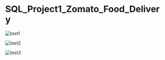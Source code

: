 # SQL_Project1_Zomato_Food_Delivery

![test1](https://github.com/Mervin50/SQL_Project1_Zomato_Food_Delivery/assets/167336864/a59e072b-3a82-4628-9084-202f598bbe0f)

![test2](https://github.com/Mervin50/SQL_Project1_Zomato_Food_Delivery/assets/167336864/5bb48a81-f0bd-4a11-a70e-51e3e1f12647)

![test3](https://github.com/Mervin50/SQL_Project1_Zomato_Food_Delivery/assets/167336864/70688ed7-8689-4881-879c-f70d090cb8e1)
